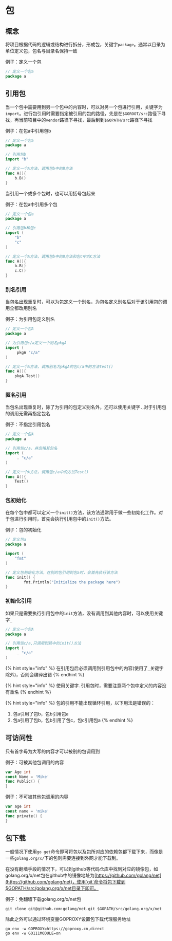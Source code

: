 # 包

## 概念

将项目根据代码的逻辑或结构进行拆分，形成包，关键字`package`。通常以目录为单位定义包，包名与目录名保持一致

例子：定义一个包

```go
// 定义一个包a
package a
```

## 引用包

当一个包中需要用到另一个包中的内容时，可以对另一个包进行引用，关键字为`import`。进行包引用时需要指定被引用的包的路径，先是在`$GOROOT/src`路径下寻找，再当前项目中的`vendor`路径下寻找，最后到到`$GOPATH/src`路径下寻找

例子：在包a中引用包b

```go
// 定义一个包a
package a

// 引用包b
import "b"

// 定义一个A方法，调用包b中的B方法
func A(){
    b.B()
}
```

当引用一个或多个包时，也可以用括号包起来

例子：在包a中引用多个包

```go
// 定义一个包a
package a

// 引用包b和包c
import (
    "b"
    "c"
)

// 定义一个A方法，调用包b中的B方法和包c中的C方法
func A(){
    b.B()
    c.C()
}
```

### 别名引用

当包名出现重复时，可以为包定义一个别名，为包名定义别名后对于该引用包的调用全都改用别名

例子：为引用包定义别名

```go
// 定义一个包A
package a

// 为引用包c/a定义一个别名pkgA
import (
     pkgA "c/a"
)

// 定义一个A方法，调用别名为pkgA的包c/a中的方法Test()
func A(){
    pkgA.Test()
}
```

### 匿名引用

当包名出现重复时，除了为引用的包定义别名外，还可以使用关键字`.`,对于引用包的调用无需再指定包名

例子：不指定引用包名

```go
// 定义一个包A
package a

// 引用包c/a，并忽略其包名
import (
     . "c/a"
)

// 定义一个A方法，调用包c/a中的方法Test()
func A(){
    Test()
}
```

### 包初始化

在每个包中都可以定义一个`init()`方法，该方法通常用于做一些初始化工作。对于包进行引用时，首先会执行引用包中的`init()`方法。

例子：包的初始化

```go
// 定义包a
package a

import (
    "fmt"
)

// 定义包初始化方法，在别的包引用到包a时，会首先执行该方法
func init() {
        fmt.Println("Initialize the package here")
}
```

### 初始化引用

如果只是需要执行引用包中的`init`方法，没有调用到其他内容时，可以使用关键字`_`

```go
// 定义一个包A
package a

// 引用包c/a,只调用到其中的init()方法
import (
     _ "c/a"
)
```

{% hint style="info" %}
在引用包后必须调用到引用包中的内容\(使用了`_`关键字除外\)，否则会编译出错
{% endhint %}

{% hint style="info" %}
使用关键字`.`引用包时，需要注意两个包中定义的内容没有重名
{% endhint %}

{% hint style="info" %}
包的引用不能出现循环引用，以下用法是错误的：

1. 包a引用了包b，包b引用包a
2. 包a引用了包b，包b引用了包c，包c引用包a
{% endhint %}

## 可访问性

只有首字母为大写的内容才可以被别的包调用到

例子：可被其他包调用的内容

```go
var Age int
const Name = 'Mike'
func Public() {
}
```

例子：不可被其他包调用的内容

```go
var age int
const name = 'mike'
func private() {
}
```

## 包下载

一般情况下使用`go get`命令即可将包以及包所对应的依赖包都下载下来，而像是一些`golang.org/x/`下的包则需要连接到外网才能下载到。

在没有翻墙手段的情况下，可以到github等代码仓库中找到对应的镜像包，如golang.org/x/net包在github中的镜像地址为[https://github.com/golang/net](https://github.com/golang/net)，使用`git`命令将包下载到$GOPATH/src/golang.org/x/net目录下即可。

例子：免翻墙下载golang.org/x/net包

```text
git clone git@github.com:golang/net.git $GOPATH/src/golang.org/x/net
```

除此之外可以通过环境变量GOPROXY设置包下载代理服务地址

```text
go env -w GOPROXY=https://goproxy.cn,direct
go env -w GO111MODULE=on
```


